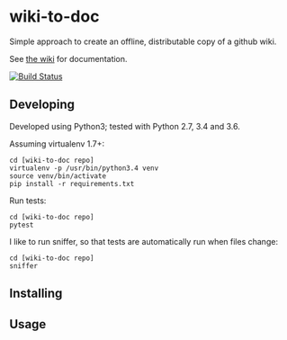 # wiki-to-doc

Simple approach to create an offline, distributable copy of a github wiki.

See [the wiki](https://github.com/serra/wiki-to-doc/wiki) for documentation.

[![Build Status](https://travis-ci.org/serra/wiki-to-doc.svg?branch=master)](https://travis-ci.org/serra/wiki-to-doc)

## Developing

Developed using Python3; tested with Python 2.7, 3.4 and 3.6.

Assuming virtualenv 1.7+:

```
cd [wiki-to-doc repo]
virtualenv -p /usr/bin/python3.4 venv
source venv/bin/activate
pip install -r requirements.txt
```

Run tests:

```
cd [wiki-to-doc repo]
pytest
```

I like to run sniffer, so that tests are automatically run when files change:
```
cd [wiki-to-doc repo]
sniffer
```


## Installing


## Usage

